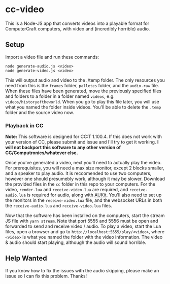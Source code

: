 # cc-video

This is a Node-JS app that converts videos into a playable format for ComputerCraft computers, with video and (incredibly horrible) audio.

## Setup

Import a video file and run these commands:

```
node generate-audio.js <video>
node generate-video.js <video>
```

This will output audio and video to the ./temp folder. The only resources you need from this is the `frames` folder, `palletes` folder, and the `audio.raw` file.
When these files have been generated, move the previously specified files and folders to a folder in a folder named `videos`, e.g. `videos/historyoftheworld`. When you go to play this file later, you will use what you named the folder inside videos. You'll be able to delete the `.temp` folder and the source video now.

### Playback in CC

**Note:** This software is designed for CC:T 1.100.4. If this does not work with your version of CC, please submit and issue and I'll try to get it working. **I will not backport this software to any other version of CC/Computronics/whatever else.**

Once you've generated a video, next you'll need to actually play the video. For prerequisites, you will need a max size monitor, except 2 blocks smaller, and a speaker to play audio. It is reccomended to use two computers, however one should presumebly work, although it may be slower. Download the provided files in the `cc` folder in this repo to your computers. For the video, `render.lua` and `receive-video.lua` are required, and `receive-audio.lua` is required for audio, along with [AUKit](https://github.com/MCJack123/AUKit). You'll also need to set up the monitors in the `receive-video.lua` file, and the websocket URLs in both the `receive-audio.lua` and `receive-video.lua` files.

Now that the software has been installed on the computers, start the stream JS file with `yarn stream`. Note that port 5555 and 5556 must be open and forwarded to send and receive video / audio. To play a video, start the Lua files, open a browser and go to `http://localhost:5555/play/<video>`, where `<video>` is what you named the folder with the video information. The video & audio should start playing, although the audio will sound horrible.

## Help Wanted

If you know how to fix the issues with the audio skipping, please make an issue so I can fix this problem. Thanks!